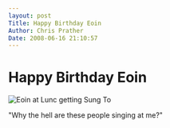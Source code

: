 ```yaml
---
layout: post
Title: Happy Birthday Eoin  
Author: Chris Prather
Date: 2008-06-16 21:10:57
---
```


# Happy Birthday Eoin
![Eoin at Lunc getting Sung To][1] 

"Why the hell are these people singing at me?"

[1]: http://farm4.static.flickr.com/3274/2585210814_0743bdbd68.jpg?v=0
